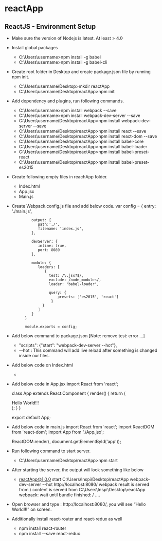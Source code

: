 # reactApp

## ReactJS - Environment Setup

* Make sure the version of Nodejs is latest. At least > 4.0
* Install global packages
  * C:\Users\username>npm install -g babel
  * C:\Users\username>npm install -g babel-cli
* Create root folder in Desktop and create package.json file by running npm init.
  * C:\Users\username\Desktop>mkdir reactApp
  * C:\Users\username\Desktop\reactApp>npm init
* Add dependency and plugins, run following commands.
  * C:\Users\username>npm install webpack --save
  * C:\Users\username>npm install webpack-dev-server --save
  * C:\Users\username\Desktop\reactApp>npm install webpack-dev-server --save
  * C:\Users\username\Desktop\reactApp>npm install react --save
  * C:\Users\username\Desktop\reactApp>npm install react-dom --save
  * C:\Users\username\Desktop\reactApp>npm install babel-core
  * C:\Users\username\Desktop\reactApp>npm install babel-loader
  * C:\Users\username\Desktop\reactApp>npm install babel-preset-react
  * C:\Users\username\Desktop\reactApp>npm install babel-preset-es2015
* Create following empty files in reachApp folder.
  * Index.html
  * App.jsx
  * Main.js
* Create Webpack.config.js file and add below code.
			var config = {
			   entry: './main.js',
	
			   output: {
			      path:'./',
			      filename: 'index.js',
			   },
	
			   devServer: {
			      inline: true,
			      port: 8080
			   },
	
			   module: {
			      loaders: [
			         {
 			           test: /\.jsx?$/,
 			           exclude: /node_modules/,
 			           loader: 'babel-loader',
				
 			           query: {
			               presets: ['es2015', 'react']
			            }
 			        }
			      ]
			   }
			}

			module.exports = config;

* Add below command to package.json [Note: remove test: error …]
  * "scripts": {"start": "webpack-dev-server --hot"},
  * --hot : This command will add live reload after something is changed inside our files.
* Add below code on Index.html 
  * <!DOCTYPE html>
    <html lang = "en">

       <head>
          <meta charset = "UTF-8">
          <title>React App</title>
       </head>

       <body>
          <div id = "app"></div>
          <script src = "index.js"></script>
       </body>

    </html>
* Add below code in App.jsx
  import React from 'react';

  class App extends React.Component {
     render() {
        return (
           <div>
              Hello World!!!
           </div>
        );
     }
  }

  export default App;
* Add below code in main.js
  import React from 'react';
  import ReactDOM from 'react-dom';
  import App from './App.jsx';

  ReactDOM.render(<App />, document.getElementById('app'));
* Run following command to start server.
  * C:\Users\username\Desktop\reactApp>npm start
* After starting the server, the output will look something like below
  * reactApp@1.0.0 start C:\Users\Inspi\Desktop\reactApp
    webpack-dev-server --hot
    http://localhost:8080/
    webpack result is served from /
    content is served from C:\Users\Inspi\Desktop\reactApp
    webpack: wait until bundle finished: /
    ….
* Open browser and type : http://localhost:8080/, you will see “Hello World!!!” on screen.
* Additionally install react-router and react-redux as well
  * npm install react-router
  * npm install --save react-redux
